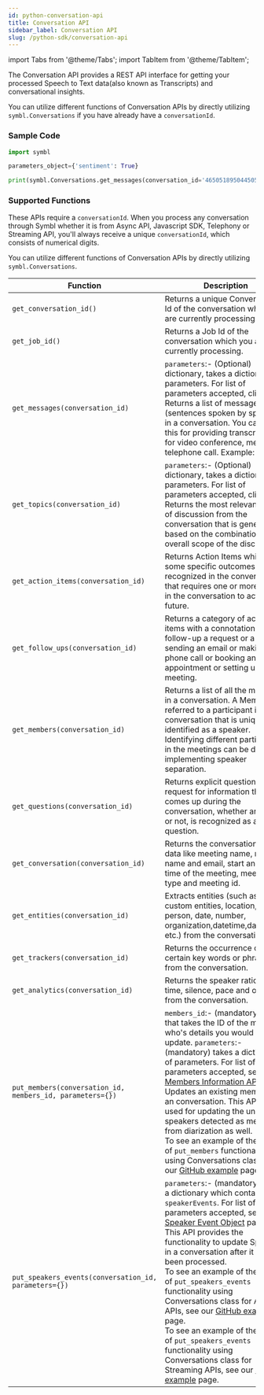 ```yaml
---
id: python-conversation-api
title: Conversation API
sidebar_label: Conversation API
slug: /python-sdk/conversation-api
---
```

import Tabs from '@theme/Tabs';
import TabItem from '@theme/TabItem';

The Conversation API provides a REST API interface for getting your processed Speech to Text data(also known as Transcripts) and conversational insights.

You can utilize different functions of Conversation APIs by directly utilizing `symbl.Conversations` if you have already have a `conversationId`. 

### Sample Code

```py
import symbl

parameters_object={'sentiment': True}

print(symbl.Conversations.get_messages(conversation_id='4650518950445056', parameters =parameters_object )
```

### Supported Functions

These APIs require a `conversationId`. When you process any conversation through Symbl whether it is from Async API, Javascript SDK, Telephony or Streaming API, you'll always receive a unique `conversationId`, which consists of numerical digits.

You can utilize different functions of Conversation APIs by directly utilizing `symbl.Conversations`.

  Function | Description 
----------- |------- |
`get_conversation_id()` | Returns a unique Conversation Id of the conversation which you are currently processing.
`get_job_id()` | Returns a Job Id of the conversation which you are currently processing.
`get_messages(conversation_id)` | `parameters`:- (Optional) dictionary, takes a dictionary of parameters. For list of parameters accepted, click [here](/docs/conversation-api/messages#query-params). Returns a list of messages (sentences spoken by speakers) in a conversation. You can use this for providing transcription for video conference, meeting or telephone call. Example: 
`get_topics(conversation_id)` | `parameters`:- (Optional) dictionary, takes a dictionary of parameters. For list of parameters accepted, click [here](/docs/conversation-api/get-topics#query-params). Returns the most relevant topics of discussion from the conversation that is generated based on the combination of the overall scope of the discussion.
`get_action_items(conversation_id)` | Returns Action Items which are some specific outcomes recognized in the conversation that requires one or more people in the conversation to act in the future.
`get_follow_ups(conversation_id)` | Returns a category of action items with a connotation to follow-up a request or a task like sending an email or making a phone call or booking an appointment or setting up a meeting.
`get_members(conversation_id)` | Returns a list of all the members in a conversation. A Member is referred to a participant in the conversation that is uniquely identified as a speaker. Identifying different participants in the meetings can be done by implementing speaker separation.
`get_questions(conversation_id)` | Returns explicit question or request for information that comes up during the conversation, whether answered or not, is recognized as a question.
`get_conversation(conversation_id)` | Returns the conversation meta-data like meeting name, member name and email, start and end time of the meeting, meeting type and meeting id.
`get_entities(conversation_id)` | Extracts entities (such as custom entities, location, person, date, number, organization,datetime,daterange, etc.) from the conversation.
`get_trackers(conversation_id)` | Returns the occurrence of certain key words or phrases from the conversation.
`get_analytics(conversation_id)` | Returns the speaker ratio, talk time, silence, pace and overlap from the conversation.
`put_members(conversation_id, members_id, parameters={})` | `members_id`:- (mandatory) string, that takes the ID of the member who's details you would like to update. `parameters`:- (mandatory) takes a dictionary of parameters. For list of parameters accepted, see [Put Members Information API](/docs/conversation-api/update-members/#request-body) page. <br/> Updates an existing member in an conversation. This API can be used for updating the unique speakers detected as members from diarization as well. <br/> To see an example of the usage of `put_members` functionality using Conversations class, see our [GitHub example](https://github.com/symblai/symbl-python-sdk/blob/main/example/Conversation_APIs/Put_APIs/put_members.py) page. 
`put_speakers_events(conversation_id, parameters={})`| `parameters`:- (mandatory) takes a dictionary which contains `speakerEvents`. For list of parameters accepted, see [Speaker Event Object](https://docs.symbl.ai/docs/conversation-api/speaker-events/#speaker-event-object) page. <br/> This API provides the functionality to update Speakers in a conversation after it has been processed. <br/> To see an example of the usage of `put_speakers_events` functionality using Conversations class for Async APIs, see our [GitHub example](https://github.com/symblai/symbl-python-sdk/blob/main/example/Conversation_APIs/Put_APIs/put_speaker_events_async.py) page. <br/> To see an example of the usage of `put_speakers_events` functionality using Conversations class for Streaming APIs, see our [GitHub example](https://github.com/symblai/symbl-python-sdk/blob/main/example/Conversation_APIs/Put_APIs/put_speaker_events_streaming.py) page.








